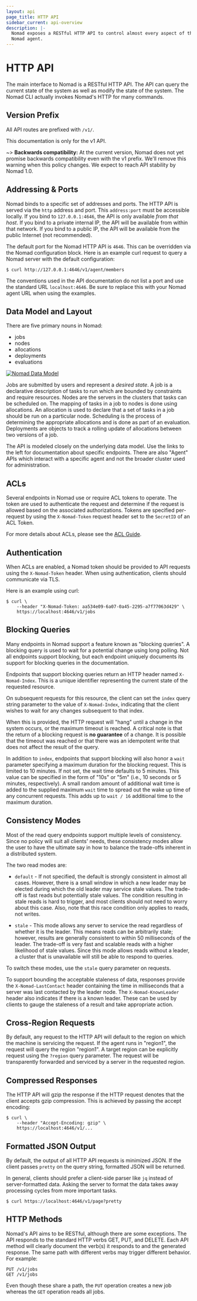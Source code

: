 ```yaml
---
layout: api
page_title: HTTP API
sidebar_current: api-overview
description: |-
  Nomad exposes a RESTful HTTP API to control almost every aspect of the
  Nomad agent.
---
```


# HTTP API

The main interface to Nomad is a RESTful HTTP API. The API can query the current
state of the system as well as modify the state of the system. The Nomad CLI
actually invokes Nomad's HTTP for many commands.

## Version Prefix

All API routes are prefixed with `/v1/`.

This documentation is only for the v1 API.

~> **Backwards compatibility:** At the current version, Nomad does not yet
promise backwards compatibility even with the v1 prefix. We'll remove this
warning when this policy changes. We expect to reach API stability by Nomad
1.0.

## Addressing &amp; Ports

Nomad binds to a specific set of addresses and ports. The HTTP API is served via
the `http` address and port. This `address:port` must be accessible locally. If
you bind to `127.0.0.1:4646`, the API is only available _from that host_. If you
bind to a private internal IP, the API will be available from within that
network. If you bind to a public IP, the API will be available from the public
Internet (not recommended).

The default port for the Nomad HTTP API is `4646`. This can be overridden via
the Nomad configuration block. Here is an example curl request to query a Nomad
server with the default configuration:

```text
$ curl http://127.0.0.1:4646/v1/agent/members
```

The conventions used in the API documentation do not list a port and use the
standard URL `localhost:4646`. Be sure to replace this with your Nomad agent URL
when using the examples.

## Data Model and Layout

There are five primary nouns in Nomad:

- jobs
- nodes
- allocations
- deployments
- evaluations

[![Nomad Data Model](/assets/images/nomad-data-model.png)](/assets/images/nomad-data-model.png)

Jobs are submitted by users and represent a _desired state_. A job is a
declarative description of tasks to run which are bounded by constraints and
require resources. Nodes are the servers in the clusters that tasks can be
scheduled on. The mapping of tasks in a job to nodes is done using allocations.
An allocation is used to declare that a set of tasks in a job should be run on a
particular node. Scheduling is the process of determining the appropriate
allocations and is done as part of an evaluation. Deployments are objects to
track a rolling update of allocations between two versions of a job.

The API is modeled closely on the underlying data model. Use the links to the
left for documentation about specific endpoints. There are also "Agent" APIs
which interact with a specific agent and not the broader cluster used for
administration.

## ACLs

Several endpoints in Nomad use or require ACL tokens to operate. The token are used to authenticate the request and determine if the request is allowed based on the associated authorizations. Tokens are specified per-request by using the `X-Nomad-Token` request header set to the `SecretID` of an ACL Token.

For more details about ACLs, please see the [ACL Guide](/guides/security/acl.html).

## Authentication

When ACLs are enabled, a Nomad token should be provided to API requests using the `X-Nomad-Token` header. When using authentication, clients should communicate via TLS.

Here is an example using curl:

```text
$ curl \
    --header "X-Nomad-Token: aa534e09-6a07-0a45-2295-a7f77063d429" \
    https://localhost:4646/v1/jobs
```

## Blocking Queries

Many endpoints in Nomad support a feature known as "blocking queries". A
blocking query is used to wait for a potential change using long polling. Not
all endpoints support blocking, but each endpoint uniquely documents its support
for blocking queries in the documentation.

Endpoints that support blocking queries return an HTTP header named
`X-Nomad-Index`. This is a unique identifier representing the current state of
the requested resource.

On subsequent requests for this resource, the client can set the `index` query
string parameter to the value of `X-Nomad-Index`, indicating that the client
wishes to wait for any changes subsequent to that index.

When this is provided, the HTTP request will "hang" until a change in the system
occurs, or the maximum timeout is reached. A critical note is that the return of
a blocking request is **no guarantee** of a change. It is possible that the
timeout was reached or that there was an idempotent write that does not affect
the result of the query.

In addition to `index`, endpoints that support blocking will also honor a `wait`
parameter specifying a maximum duration for the blocking request. This is
limited to 10 minutes. If not set, the wait time defaults to 5 minutes. This
value can be specified in the form of "10s" or "5m" (i.e., 10 seconds or 5
minutes, respectively). A small random amount of additional wait time is added
to the supplied maximum `wait` time to spread out the wake up time of any
concurrent requests. This adds up to `wait / 16` additional time to the maximum
duration.

## Consistency Modes

Most of the read query endpoints support multiple levels of consistency. Since
no policy will suit all clients' needs, these consistency modes allow the user
to have the ultimate say in how to balance the trade-offs inherent in a
distributed system.

The two read modes are:

- `default` - If not specified, the default is strongly consistent in almost all
  cases. However, there is a small window in which a new leader may be elected
  during which the old leader may service stale values. The trade-off is fast
  reads but potentially stale values. The condition resulting in stale reads is
  hard to trigger, and most clients should not need to worry about this case.
  Also, note that this race condition only applies to reads, not writes.

- `stale` - This mode allows any server to service the read regardless of
  whether it is the leader. This means reads can be arbitrarily stale; however,
  results are generally consistent to within 50 milliseconds of the leader. The
  trade-off is very fast and scalable reads with a higher likelihood of stale
  values. Since this mode allows reads without a leader, a cluster that is
  unavailable will still be able to respond to queries.

To switch these modes, use the `stale` query parameter on requests.

To support bounding the acceptable staleness of data, responses provide the
`X-Nomad-LastContact` header containing the time in milliseconds that a server
was last contacted by the leader node. The `X-Nomad-KnownLeader` header also
indicates if there is a known leader. These can be used by clients to gauge the
staleness of a result and take appropriate action.

## Cross-Region Requests

By default, any request to the HTTP API will default to the region on which the
machine is servicing the request. If the agent runs in "region1", the request
will query the region "region1". A target region can be explicitly request using
the `?region` query parameter. The request will be transparently forwarded and
serviced by a server in the requested region.

## Compressed Responses

The HTTP API will gzip the response if the HTTP request denotes that the client
accepts gzip compression. This is achieved by passing the accept encoding:

```
$ curl \
    --header "Accept-Encoding: gzip" \
    https://localhost:4646/v1/...
```

## Formatted JSON Output

By default, the output of all HTTP API requests is minimized JSON. If the client
passes `pretty` on the query string, formatted JSON will be returned.

In general, clients should prefer a client-side parser like `jq` instead of
server-formatted data. Asking the server to format the data takes away
processing cycles from more important tasks.

```
$ curl https://localhost:4646/v1/page?pretty
```

## HTTP Methods

Nomad's API aims to be RESTful, although there are some exceptions. The API
responds to the standard HTTP verbs GET, PUT, and DELETE. Each API method will
clearly document the verb(s) it responds to and the generated response. The same
path with different verbs may trigger different behavior. For example:

```text
PUT /v1/jobs
GET /v1/jobs
```

Even though these share a path, the `PUT` operation creates a new job whereas
the `GET` operation reads all jobs.
